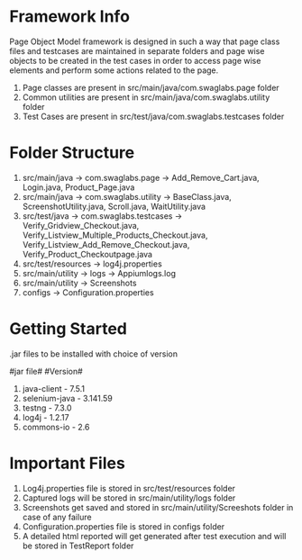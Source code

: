 # Framework Info
 Page Object Model framework is designed in such a way that page class files and testcases are maintained in separate folders and page wise objects to be created in the test cases in order to access page wise elements and perform some actions related to the page.
   1. Page classes are present in src/main/java/com.swaglabs.page folder
   2. Common utilities are present in src/main/java/com.swaglabs.utility folder
   3. Test Cases are present in src/test/java/com.swaglabs.testcases folder
 

# Folder Structure
1. src/main/java -> com.swaglabs.page      -> Add_Remove_Cart.java, Login.java, Product_Page.java 
2. src/main/java -> com.swaglabs.utility   -> BaseClass.java, ScreenshotUtility.java, Scroll.java, WaitUtility.java
3. src/test/java -> com.swaglabs.testcases -> Verify_Gridview_Checkout.java, Verify_Listview_Multiple_Products_Checkout.java, Verify_Listview_Add_Remove_Checkout.java,                                                        Verify_Product_Checkoutpage.java
4. src/test/resources -> log4j.properties
5. src/main/utility   -> logs ->  Appiumlogs.log
6. src/main/utility   -> Screenshots
7. configs            -> Configuration.properties

# Getting Started
.jar files to be installed with choice of version

#jar file#             #Version#
1. java-client    -     7.5.1
2. selenium-java  -     3.141.59
3. testng         -     7.3.0
4. log4j          -     1.2.17
5. commons-io     -     2.6

# Important Files
1. Log4j.properties file is stored in src/test/resources folder
2. Captured logs will be stored in src/main/utility/logs folder
3. Screenshots get saved and stored in src/main/utility/Screeshots folder in case of any failure
4. Configuration.properties file is stored in configs folder
5. A detailed html reported will get generated after test execution and will be stored in TestReport folder 
